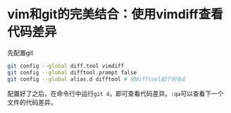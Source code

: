# vim和git的完美结合：使用vimdiff查看代码差异

先配置git

```bash
git config --global diff.tool vimdiff
git config --global difftool.prompt false
git config --global alias.d difftool # 给difftool起个别名d
```

配置好了之后，在命令行中运行`git d`，即可查看代码差异。`:qa`可以查看下一个文件的代码差异。
